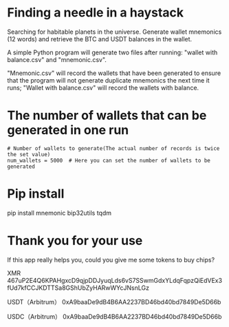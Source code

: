 # Finding a needle in a haystack
Searching for habitable planets in the universe.
Generate wallet mnemonics (12 words) and retrieve the BTC and USDT balances in the wallet.

A simple Python program will generate two files after running: "wallet with balance.csv" and "mnemonic.csv".

"Mnemonic.csv" will record the wallets that have been generated to ensure that the program will not generate duplicate mnemonics the next time it runs;
"Wallet with balance.csv" will record the wallets with balance.

# The number of wallets that can be generated in one run

    # Number of wallets to generate(The actual number of records is twice the set value)
    num_wallets = 5000  # Here you can set the number of wallets to be generated


# Pip install
pip install mnemonic bip32utils tqdm

# Thank you for your use
If this app really helps you, could you give me some tokens to buy chips?

XMR
467uP2E4Q6KPAHgxcD9qjpDDJyuqLds6vS7SSwmGdxYLdqFqpzQiEdVEx3fUd7kfCCJKDTTSa8GShUbZyHARwWYcJNsnLGz

USDT（Arbitrum）
0xA9baaDe9dB4B6AA2237BD46bd40bd7849De5D66b

USDC（Arbitrum）
0xA9baaDe9dB4B6AA2237BD46bd40bd7849De5D66b

